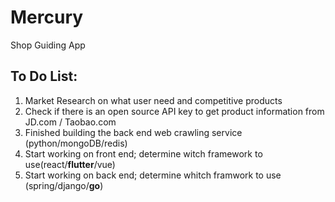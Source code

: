 # Mercury
Shop Guiding App

## To Do List:
1. Market Research on what user need and competitive products
2. Check if there is an open source API key to get product information from JD.com / Taobao.com
3. Finished building the back end web crawling service (python/mongoDB/redis)
4. Start working on front end; determine witch framework to use(react/**flutter**/vue)
5. Start working on back end; determine whitch framwork to use (spring/django/**go**)

